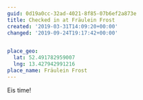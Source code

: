 ```yaml
---
guid: 0d19a0cc-32ad-4021-8f85-07b6ef2a873e
title: Checked in at Fräulein Frost
created: '2019-03-31T14:09:20+00:00'
changed: '2019-09-24T19:17:42+00:00'


place_geo:
  lat: 52.491782959007
  lng: 13.427942991216
place_name: Fräulein Frost
---
```


Eis time! 
